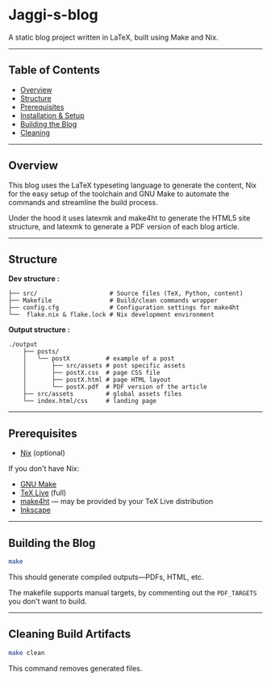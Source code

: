 # Jaggi-s-blog

A static blog project written in LaTeX, built using Make and Nix.

---

## Table of Contents

* [Overview](#overview)
* [Structure](#structure)
* [Prerequisites](#prerequisites)
* [Installation & Setup](#installation--setup)
* [Building the Blog](#building-the-blog)
* [Cleaning](#cleaning)

---

## Overview

This blog uses the LaTeX typeseting language to generate the content, Nix for the
easy setup of the toolchain and GNU Make to automate the commands and streamline
the build process.

Under the hood it uses latexmk and make4ht to generate the HTML5 site structure,
and latexmk to generate a PDF version of each blog article.

---

## Structure
**Dev structure :**
```text
├── src/                    # Source files (TeX, Python, content)
├── Makefile                # Build/clean commands wrapper
├── config.cfg              # Configuration settings for make4ht
└──  flake.nix & flake.lock # Nix development environment
```
**Output structure :**

```text
./output
    ├── posts/
    │   └── postX          # example of a post
    │       ├── src/assets # post specific assets
    │       ├── postX.css  # page CSS file
    │       ├── postX.html # page HTML layout
    │       └── postX.pdf  # PDF version of the article
    ├── src/assets         # global assets files
    └── index.html/css     # landing page
```

---

## Prerequisites

* [Nix](https://nixos.org/) (optional)

If you don't have Nix:

* [GNU Make](https://www.gnu.org/software/make/)
* [TeX Live](https://www.tug.org/texlive/) (full)
* [make4ht](https://www.kodymirus.cz/make4ht.html) — may be provided by your TeX Live distribution
* [Inkscape](https://inkscape.org)

---

## Building the Blog

```bash
make
```
This should generate compiled outputs—PDFs, HTML, etc.

The makefile supports manual targets, by commenting out the `PDF_TARGETS` you don't want to build.

---

## Cleaning Build Artifacts

```bash
make clean
```
This command removes generated files.
